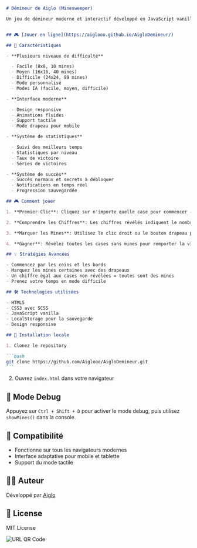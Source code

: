````markdown

# Démineur de Aiglo (Minesweeper)

Un jeu de démineur moderne et interactif développé en JavaScript vanilla avec une interface utilisateur élégante et responsive.


## 🎮 [Jouer en ligne](https://aiglooo.github.io/AigloDemineur/)

## 🎯 Caractéristiques

- **Plusieurs niveaux de difficulté**

  - Facile (8x8, 10 mines)
  - Moyen (16x16, 40 mines)
  - Difficile (24x24, 99 mines)
  - Mode personnalisé
  - Modes IA (facile, moyen, difficile)

- **Interface moderne**

  - Design responsive
  - Animations fluides
  - Support tactile
  - Mode drapeau pour mobile

- **Système de statistiques**

  - Suivi des meilleurs temps
  - Statistiques par niveau
  - Taux de victoire
  - Séries de victoires

- **Système de succès**
  - Succès normaux et secrets à débloquer
  - Notifications en temps réel
  - Progression sauvegardée

## 🎮 Comment jouer

1. **Premier Clic**: Cliquez sur n'importe quelle case pour commencer - le premier clic est toujours sûr !

2. **Comprendre les Chiffres**: Les chiffres révélés indiquent le nombre de mines dans les 8 cases adjacentes

3. **Marquer les Mines**: Utilisez le clic droit ou le bouton drapeau pour marquer les mines présumées

4. **Gagner**: Révélez toutes les cases sans mines pour remporter la victoire !

## 💡 Stratégies Avancées

- Commencez par les coins et les bords
- Marquez les mines certaines avec des drapeaux
- Un chiffre égal aux cases non révélées = toutes sont des mines
- Prenez votre temps en mode difficile

## 🛠️ Technologies utilisées

- HTML5
- CSS3 avec SCSS
- JavaScript vanilla
- LocalStorage pour la sauvegarde
- Design responsive

## 🔧 Installation locale

1. Clonez le repository

```bash
git clone https://github.com/Aiglooo/AigloDemineur.git
```
````

2. Ouvrez `index.html` dans votre navigateur

## 🎯 Mode Debug

Appuyez sur `Ctrl + Shift + D` pour activer le mode debug, puis utilisez `showMines()` dans la console.

## 📱 Compatibilité

- Fonctionne sur tous les navigateurs modernes
- Interface adaptative pour mobile et tablette
- Support du mode tactile

## 👨‍💻 Auteur

Développé par [Aiglo](https://github.com/Aiglooo)

## 📝 License

MIT License


![URL QR Code](https://github.com/user-attachments/assets/51d75d08-98f7-4d1d-8ae0-130ad89f0758)

